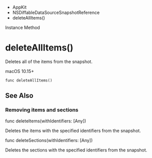

- AppKit
- NSDiffableDataSourceSnapshotReference
-  deleteAllItems() 

Instance Method

# deleteAllItems()

Deletes all of the items from the snapshot.

macOS 10.15+

``` source
func deleteAllItems()
```

## See Also

### Removing items and sections

func deleteItems(withIdentifiers: [Any])

Deletes the items with the specified identifiers from the snapshot.

func deleteSections(withIdentifiers: [Any])

Deletes the sections with the specified identifiers from the snapshot.

